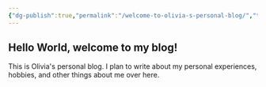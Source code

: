 ```yaml
---
{"dg-publish":true,"permalink":"/welcome-to-olivia-s-personal-blog/","tags":["gardenEntry"]}
---
```


## Hello World, welcome to my blog!

This is Olivia's personal blog. I plan to write about my personal experiences, hobbies, and other things about me over here.